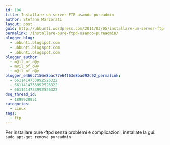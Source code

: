 ```yaml
---
id: 106
title: Installare un server FTP usando pureadmin
author: Stefano Marzorati
layout: post
guid: http://ubbunti.wordpress.com/2011/03/05/installare-un-server-ftp-usando-vsftpd
permalink: /installare-pure-ftpd-usando-pureadmin/
blogger_blog:
  - ubbunti.blogspot.com
  - ubbunti.blogspot.com
  - ubbunti.blogspot.com
blogger_author:
  - m@il_of_d@y
  - m@il_of_d@y
  - m@il_of_d@y
blogger_e466c7156e8bac77e64f63e8bad92c92_permalink:
  - 6611414733992526322
  - 6611414733992526322
  - 6611414733992526322
dsq_thread_id:
  - 1899928951
categories:
  - Linux
tags:
  - ftp
---
```

Per installare pure-ftpd senza problemi e complicazioni, installate la gui:  
`sudo apt-get remove pureadmin`
